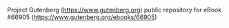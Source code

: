 Project Gutenberg (https://www.gutenberg.org) public repository for
eBook #66905 (https://www.gutenberg.org/ebooks/66905)

